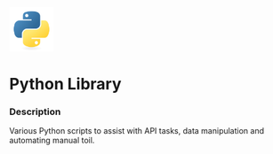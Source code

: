 <img src="https://github.com/devicons/devicon/blob/master/icons/python/python-original.svg" title="Python" alt="Python" width="80" height="80"/>&nbsp;

# Python Library

### Description

Various Python scripts to assist with API tasks, data manipulation and automating manual toil.





